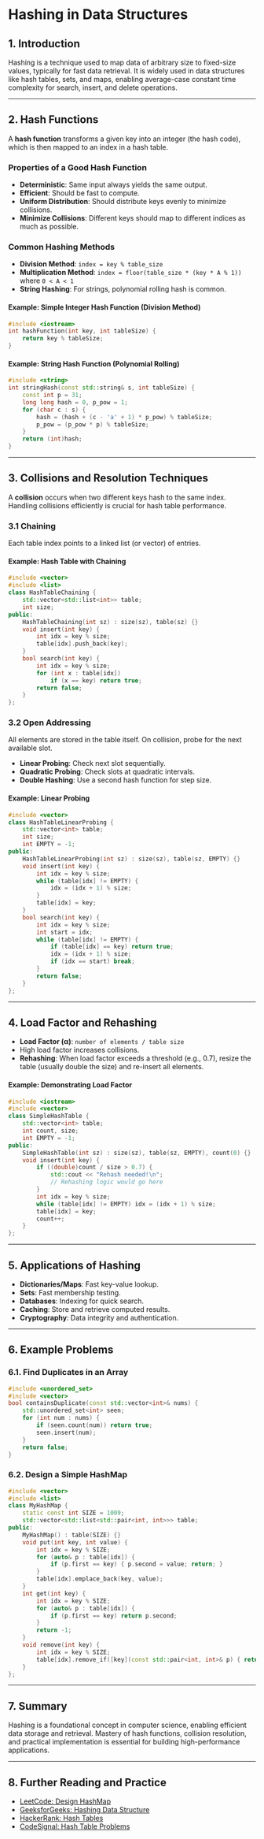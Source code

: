 # Hashing in Data Structures

## 1. Introduction

Hashing is a technique used to map data of arbitrary size to fixed-size values, typically for fast data retrieval. It is widely used in data structures like hash tables, sets, and maps, enabling average-case constant time complexity for search, insert, and delete operations.

---

## 2. Hash Functions

A **hash function** transforms a given key into an integer (the hash code), which is then mapped to an index in a hash table.

### Properties of a Good Hash Function

- **Deterministic**: Same input always yields the same output.
- **Efficient**: Should be fast to compute.
- **Uniform Distribution**: Should distribute keys evenly to minimize collisions.
- **Minimize Collisions**: Different keys should map to different indices as much as possible.

### Common Hashing Methods

- **Division Method**: `index = key % table_size`
- **Multiplication Method**: `index = floor(table_size * (key * A % 1))` where `0 < A < 1`
- **String Hashing**: For strings, polynomial rolling hash is common.

#### Example: Simple Integer Hash Function (Division Method)

```cpp
#include <iostream>
int hashFunction(int key, int tableSize) {
    return key % tableSize;
}
```

#### Example: String Hash Function (Polynomial Rolling)

```cpp
#include <string>
int stringHash(const std::string& s, int tableSize) {
    const int p = 31;
    long long hash = 0, p_pow = 1;
    for (char c : s) {
        hash = (hash + (c - 'a' + 1) * p_pow) % tableSize;
        p_pow = (p_pow * p) % tableSize;
    }
    return (int)hash;
}
```

---

## 3. Collisions and Resolution Techniques

A **collision** occurs when two different keys hash to the same index. Handling collisions efficiently is crucial for hash table performance.

### 3.1 Chaining

Each table index points to a linked list (or vector) of entries.

#### Example: Hash Table with Chaining

```cpp
#include <vector>
#include <list>
class HashTableChaining {
    std::vector<std::list<int>> table;
    int size;
public:
    HashTableChaining(int sz) : size(sz), table(sz) {}
    void insert(int key) {
        int idx = key % size;
        table[idx].push_back(key);
    }
    bool search(int key) {
        int idx = key % size;
        for (int x : table[idx])
            if (x == key) return true;
        return false;
    }
};
```

### 3.2 Open Addressing

All elements are stored in the table itself. On collision, probe for the next available slot.

- **Linear Probing**: Check next slot sequentially.
- **Quadratic Probing**: Check slots at quadratic intervals.
- **Double Hashing**: Use a second hash function for step size.

#### Example: Linear Probing

```cpp
#include <vector>
class HashTableLinearProbing {
    std::vector<int> table;
    int size;
    int EMPTY = -1;
public:
    HashTableLinearProbing(int sz) : size(sz), table(sz, EMPTY) {}
    void insert(int key) {
        int idx = key % size;
        while (table[idx] != EMPTY) {
            idx = (idx + 1) % size;
        }
        table[idx] = key;
    }
    bool search(int key) {
        int idx = key % size;
        int start = idx;
        while (table[idx] != EMPTY) {
            if (table[idx] == key) return true;
            idx = (idx + 1) % size;
            if (idx == start) break;
        }
        return false;
    }
};
```

---

## 4. Load Factor and Rehashing

- **Load Factor (α)**: `number of elements / table size`
- High load factor increases collisions.
- **Rehashing**: When load factor exceeds a threshold (e.g., 0.7), resize the table (usually double the size) and re-insert all elements.

#### Example: Demonstrating Load Factor

```cpp
#include <iostream>
#include <vector>
class SimpleHashTable {
    std::vector<int> table;
    int count, size;
    int EMPTY = -1;
public:
    SimpleHashTable(int sz) : size(sz), table(sz, EMPTY), count(0) {}
    void insert(int key) {
        if ((double)count / size > 0.7) {
            std::cout << "Rehash needed!\n";
            // Rehashing logic would go here
        }
        int idx = key % size;
        while (table[idx] != EMPTY) idx = (idx + 1) % size;
        table[idx] = key;
        count++;
    }
};
```

---

## 5. Applications of Hashing

- **Dictionaries/Maps**: Fast key-value lookup.
- **Sets**: Fast membership testing.
- **Databases**: Indexing for quick search.
- **Caching**: Store and retrieve computed results.
- **Cryptography**: Data integrity and authentication.

---

## 6. Example Problems

### 6.1. Find Duplicates in an Array

```cpp
#include <unordered_set>
#include <vector>
bool containsDuplicate(const std::vector<int>& nums) {
    std::unordered_set<int> seen;
    for (int num : nums) {
        if (seen.count(num)) return true;
        seen.insert(num);
    }
    return false;
}
```

### 6.2. Design a Simple HashMap

```cpp
#include <vector>
#include <list>
class MyHashMap {
    static const int SIZE = 1009;
    std::vector<std::list<std::pair<int, int>>> table;
public:
    MyHashMap() : table(SIZE) {}
    void put(int key, int value) {
        int idx = key % SIZE;
        for (auto& p : table[idx]) {
            if (p.first == key) { p.second = value; return; }
        }
        table[idx].emplace_back(key, value);
    }
    int get(int key) {
        int idx = key % SIZE;
        for (auto& p : table[idx]) {
            if (p.first == key) return p.second;
        }
        return -1;
    }
    void remove(int key) {
        int idx = key % SIZE;
        table[idx].remove_if([key](const std::pair<int, int>& p) { return p.first == key; });
    }
};
```

---

## 7. Summary

Hashing is a foundational concept in computer science, enabling efficient data storage and retrieval. Mastery of hash functions, collision resolution, and practical implementation is essential for building high-performance applications.

---

## 8. Further Reading and Practice

- [LeetCode: Design HashMap](https://leetcode.com/problems/design-hashmap/)
- [GeeksforGeeks: Hashing Data Structure](https://www.geeksforgeeks.org/hashing-data-structure/)
- [HackerRank: Hash Tables](https://www.hackerrank.com/domains/tutorials/10-days-of-javascript)
- [CodeSignal: Hash Table Problems](https://codesignal.com/)